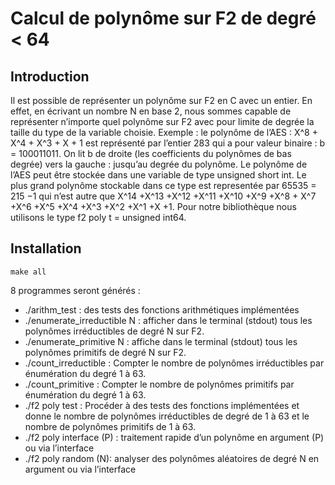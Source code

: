 # Calcul de polynôme sur F2 de degré < 64



## Introduction

Il est possible de représenter un polynôme sur F2 en C avec un entier. En effet, en écrivant un nombre N en base 2, nous sommes capable de représenter n’importe quel polynôme sur F2 avec pour limite de degrée la taille du type de la variable choisie.
Exemple : le polynôme de l’AES : X^8 + X^4 + X^3 + X + 1 est représenté par l’entier 283 qui a pour valeur binaire : b = 100011011. On lit b de droite (les coefficients du polynômes de bas degrée) vers la gauche : jusqu’au degrée du polynôme.
Le polynôme de l’AES peut être stockée dans une variable de type unsigned short int. Le plus grand polynôme stockable dans ce type est representée par 65535 = 215 −1 qui n’est autre que X^14 +X^13 +X^12 +X^11 +X^10 +X^9 +X^8 + X^7 +X^6 +X^5 +X^4 +X^3 +X^2 +X^1 +X +1.
Pour notre bibliothèque nous utilisons le type f2 poly t = unsigned int64.

## Installation

```
make all
```

8 programmes seront générés :
- ./arithm_test : des tests des fonctions arithmétiques implémentées
- ./enumerate_irreductible N : afficher dans le terminal (stdout) tous les polynômes irréductibles de degré N sur F2.
- ./enumerate_primitive N : affiche dans le terminal (stdout) tous les polynômes primitifs de degré N sur F2.
-  ./count_irreductible : Compter le nombre de polynômes irréductibles par énumération du degré 1 à 63.
- ./count_primitive : Compter le nombre de polynômes primitifs par énumération du degré 1 à 63.
- ./f2 poly test : Procéder à des tests des fonctions implémentées et donne le nombre de polynômes irréductibles de degré de 1 à 63 et le nombre de polynômes primitifs de 1 à 63.
- ./f2 poly interface (P) : traitement rapide d’un polynôme en argument (P) ou via l’interface
- ./f2 poly random (N): analyser des polynômes aléatoires de degré N en argument ou via l’interface
